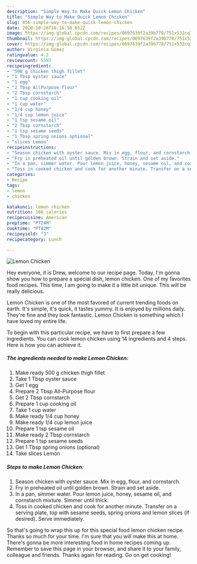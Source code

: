 ```yaml
---
description: "Simple Way to Make Quick Lemon Chicken"
title: "Simple Way to Make Quick Lemon Chicken"
slug: 856-simple-way-to-make-quick-lemon-chicken
date: 2020-10-26T16:16:58.652Z
image: https://img-global.cpcdn.com/recipes/0697639f2a39b778/751x532cq70/lemon-chicken-recipe-main-photo.jpg
thumbnail: https://img-global.cpcdn.com/recipes/0697639f2a39b778/751x532cq70/lemon-chicken-recipe-main-photo.jpg
cover: https://img-global.cpcdn.com/recipes/0697639f2a39b778/751x532cq70/lemon-chicken-recipe-main-photo.jpg
author: Virginia Gomez
ratingvalue: 4.2
reviewcount: 5597
recipeingredient:
- "500 g chicken thigh fillet"
- "1 Tbsp oyster sauce"
- "1 egg"
- "2 Tbsp AllPurpose flour"
- "2 Tbsp cornstarch"
- "1 cup cooking oil"
- "1 cup water"
- "1/4 cup honey"
- "1/4 cup lemon juice"
- "1 tsp sesame oil"
- "2 Tbsp cornstarch"
- "1 tsp sesame seeds"
- "1 Tbsp spring onions optional"
- "slices Lemon"
recipeinstructions:
- "Season chicken with oyster sauce. Mix in egg, flour, and cornstarch."
- "Fry in preheated oil until golden brown. Strain and set aside."
- "In a pan, simmer water. Pour lemon juice, honey, sesame oil, and cornstarch mixture. Simmer until thick."
- "Toss in cooked chicken and cook for another minute. Transfer on a serving plate, top with sesame seeds, spring onions and lemon slices (if desired). Serve immediately."
categories:
- Recipe
tags:
- lemon
- chicken

katakunci: lemon chicken 
nutrition: 166 calories
recipecuisine: American
preptime: "PT24M"
cooktime: "PT42M"
recipeyield: "3"
recipecategory: Lunch

---
```



![Lemon Chicken](https://img-global.cpcdn.com/recipes/0697639f2a39b778/751x532cq70/lemon-chicken-recipe-main-photo.jpg)

Hey everyone, it is Drew, welcome to our recipe page. Today, I'm gonna show you how to prepare a special dish, lemon chicken. One of my favorites food recipes. This time, I am going to make it a little bit unique. This will be really delicious.



Lemon Chicken is one of the most favored of current trending foods on earth. It's simple, it's quick, it tastes yummy. It is enjoyed by millions daily. They're fine and they look fantastic. Lemon Chicken is something which I have loved my entire life.


To begin with this particular recipe, we have to first prepare a few ingredients. You can cook lemon chicken using 14 ingredients and 4 steps. Here is how you can achieve it.

<!--inarticleads1-->

##### The ingredients needed to make Lemon Chicken:

1. Make ready 500 g chicken thigh fillet
1. Take 1 Tbsp oyster sauce
1. Get 1 egg
1. Prepare 2 Tbsp All-Purpose flour
1. Get 2 Tbsp cornstarch
1. Prepare 1 cup cooking oil
1. Take 1 cup water
1. Make ready 1/4 cup honey
1. Make ready 1/4 cup lemon juice
1. Prepare 1 tsp sesame oil
1. Make ready 2 Tbsp cornstarch
1. Prepare 1 tsp sesame seeds
1. Get 1 Tbsp spring onions (optional)
1. Take slices Lemon




<!--inarticleads2-->

##### Steps to make Lemon Chicken:

1. Season chicken with oyster sauce. Mix in egg, flour, and cornstarch.
1. Fry in preheated oil until golden brown. Strain and set aside.
1. In a pan, simmer water. Pour lemon juice, honey, sesame oil, and cornstarch mixture. Simmer until thick.
1. Toss in cooked chicken and cook for another minute. Transfer on a serving plate, top with sesame seeds, spring onions and lemon slices (if desired). Serve immediately.




So that's going to wrap this up for this special food lemon chicken recipe. Thanks so much for your time. I'm sure that you will make this at home. There's gonna be more interesting food in home recipes coming up. Remember to save this page in your browser, and share it to your family, colleague and friends. Thanks again for reading. Go on get cooking!
